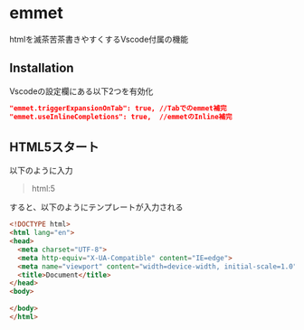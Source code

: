 # emmet

htmlを滅茶苦茶書きやすくするVscode付属の機能

## Installation

Vscodeの設定欄にある以下2つを有効化
``` json
"emmet.triggerExpansionOnTab": true, //Tabでのemmet補完
"emmet.useInlineCompletions": true,  //emmetのInline補完
```

## HTML5スタート

以下のように入力
> html:5

すると、以下のようにテンプレートが入力される
``` html
<!DOCTYPE html>
<html lang="en">
<head>
  <meta charset="UTF-8">
  <meta http-equiv="X-UA-Compatible" content="IE=edge">
  <meta name="viewport" content="width=device-width, initial-scale=1.0">
  <title>Document</title>
</head>
<body>
  
</body>
</html>
```
